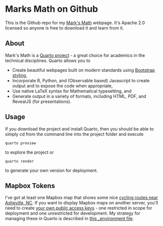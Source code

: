 # Marks Math on Github

This is the Github repo for my [Mark's Math](https://marksmath.org) webpage. It's Apache 2.0 licensed so anyone is free to download it and learn from it.

## About

Mark's Math is a [Quarto project](https://quarto.org/) - a great choice for academics in the technical disciplines. Quarto allows you to

- Create beautiful webpages built on modern standards using [Bootstrap styling](https://getbootstrap.com/),
- Incorporate R, Python, and (Observable based) Javascript to create output and to expose the code when appropriate,
- Use native LaTeX syntax for Mathematical typesetting, and 
- Generate output in a variety of formats, including HTML, PDF, and RevealJS (for presentations).

## Usage

If you download the project and install Quarto, then you should be able to simply cd from the command line into the project folder and execute

    quarto preview
    
to explore the project or 

    quarto render
    
to generate your own version for deployment.

## Mapbox Tokens

I've got at least one Mapbox map that shows some nice [cycling routes near Asheville, NC](./visualization/data/cycling_maps/index.qmd). If you want to display Mapbox maps on another server, you'll need to create [your own public access keys](https://docs.mapbox.com/help/dive-deeper/access-tokens/) - one restricted in scope for deployment and one unrestricted for development. My strategy for managing these in Quarto is described in [this _environment file](./_environment).
